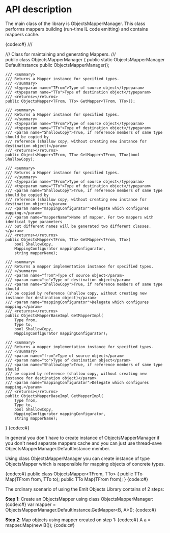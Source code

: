 # API description

The main class of the library is ObjectsMapperManager. This class performs mappers building (run-time IL code emitting) and contains mappers cache.

{code:c#}
/// <summary>
/// Class for maintaining and generating Mappers.
/// </summary>
public class ObjectsMapperManager
{
    public static ObjectsMapperManager DefaultInstance
    public ObjectsMapperManager();
    
    /// <summary>
    /// Returns a Mapper instance for specified types.
    /// </summary>
    /// <typeparam name="TFrom">Type of source object</typeparam>
    /// <typeparam name="TTo">Type of destination object</typeparam>
    /// <returns></returns>
    public ObjectsMapper<TFrom, TTo> GetMapper<TFrom, TTo>();

    /// <summary>
    /// Returns a Mapper instance for specified types.
    /// </summary>
    /// <typeparam name="TFrom">Type of source object</typeparam>
    /// <typeparam name="TTo">Type of destination object</typeparam>
    /// <param name="ShallowCopy">True, if reference members of same type should be copied by
    /// reference (shallow copy, without creating new instance for destination object)</param>
    /// <returns></returns>
    public ObjectsMapper<TFrom, TTo> GetMapper<TFrom, TTo>(bool ShallowCopy);

    /// <summary>
    /// Returns a Mapper instance for specified types.
    /// </summary>
    /// <typeparam name="TFrom">Type of source object</typeparam>
    /// <typeparam name="TTo">Type of destination object</typeparam>
    /// <param name="ShallowCopy">True, if reference members of same type should be copied by
    /// reference (shallow copy, without creating new instance for destination object)</param>
    /// <param name="mappingConfigurator">Delegate which configures mapping.</param>
    /// <param name="mapperName">Name of mapper. For two mappers with identical type parameters
    /// but different names will be generated two different classes.</param>
    /// <returns></returns>
    public ObjectsMapper<TFrom, TTo> GetMapper<TFrom, TTo>(
        bool ShallowCopy,
        MappingConfigurator mappingConfigurator,
        string mapperName);

    /// <summary>
    /// Returns a mapper implementation instance for specified types.
    /// </summary>
    /// <param name="from">Type of source object</param>
    /// <param name="to">Type of destination object</param>
    /// <param name="ShallowCopy">True, if reference members of same type should
    /// be copied by reference (shallow copy, without creating new instance for destination object)</param>
    /// <param name="mappingConfigurator">Delegate which configures mapping.</param>
    /// <returns></returns>
    public ObjectsMapperBaseImpl GetMapperImpl(
        Type from,
        Type to,
        bool ShallowCopy,
        MappingConfigurator mappingConfigurator);

    /// <summary>
    /// Returns a mapper implementation instance for specified types.
    /// </summary>
    /// <param name="from">Type of source object</param>
    /// <param name="to">Type of destination object</param>
    /// <param name="ShallowCopy">True, if reference members of same type should
    /// be copied by reference (shallow copy, without creating new instance for destination object)</param>
    /// <param name="mappingConfigurator">Delegate which configures mapping.</param>
    /// <returns></returns>
    public ObjectsMapperBaseImpl GetMapperImpl(
        Type from,
        Type to,
        bool ShallowCopy,
        MappingConfigurator mappingConfigurator,
        string mapperName);
}
{code:c#}

In general you don't have to create instance of ObjectsMapperManager if you don't need separate mappers cache and you can just use thread-save ObjectsMapperManager.DefaultInstance member.

Using class ObjectsMapperManager you can create instance of type ObjectsMapper which is responsible for mapping objects of concrete types.

{code:c#}
public class ObjectsMapper<TFrom, TTo>
{
    public TTo Map(TFrom from, TTo to);
    public TTo Map(TFrom from);
}
{code:c#}

The ordinary scenario of using the Emit Objects Library contains of 2 steps:

**Step 1**: Create an ObjectsMapper using class ObjectsMapperManager:
{code:c#}
var mapper = ObjectsMapperManager.DefaultInstance.GetMapper<B, A>();
{code:c#}

**Step 2**: Map objects using mapper created on step 1:
{code:c#}
A a = mapper.Map(new B());
{code:c#}
